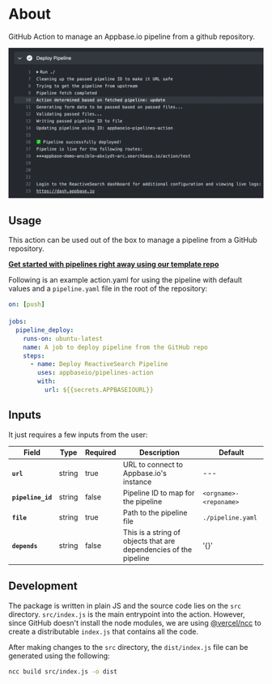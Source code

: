 # About

GitHub Action to manage an Appbase.io pipeline from a github repository.

![Preview of deploying action](./.github/assets/preview.png)

## Usage

This action can be used out of the box to manage a pipeline from a GitHub repository.

**[Get started with pipelines right away using our template repo](https://github.com/appbaseio/pipelines-template)**

Following is an example action.yaml for using the pipeline with default values and a `pipeline.yaml` file in the root of the repository:

```yaml
on: [push]

jobs:
  pipeline_deploy:
    runs-on: ubuntu-latest
    name: A job to deploy pipeline from the GitHub repo
    steps:
      - name: Deploy ReactiveSearch Pipeline
        uses: appbaseio/pipelines-action
        with:
          url: ${{secrets.APPBASEIOURL}}
```

## Inputs

It just requires a few inputs from the user:

| Field | Type | Required | Description | Default |
| --- | --- | --- | --- | --- |
| **`url`** | string | true | URL to connect to Appbase.io's instance | --- |
| **`pipeline_id`** | string | false | Pipeline ID to map for the pipeline | `<orgname>-<reponame>` |
| **`file`** | string | true | Path to the pipeline file | `./pipeline.yaml` |
| **`depends`** | string | false | This is a string of objects that are dependencies of the pipeline | '{}' |

## Development

The package is written in plain JS and the source code lies on the `src` directory. `src/index.js` is the main entrypoint into the action. However, since GitHub doesn't install the node modules, we are using [@vercel/ncc](https://github.com/vercel/ncc) to create a distributable `index.js` that contains all the code.

After making changes to the `src` directory, the `dist/index.js` file can be generated using the following:

```sh
ncc build src/index.js -o dist
```